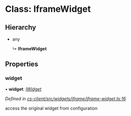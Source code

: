 # Class: IframeWidget

## Hierarchy

* any

  ↳ **IframeWidget**

## Properties

###  widget

• **widget**: *[IWidget](../interfaces/_cs_core_src_widget_widget_.iwidget.md)*

*Defined in [cs-client/src/widgets/iframe/iframe-widget.ts:16](https://github.com/TNOCS/csnext/blob/dad76c19/packages/cs-client/src/widgets/iframe/iframe-widget.ts#L16)*

access the original widget from configuration
